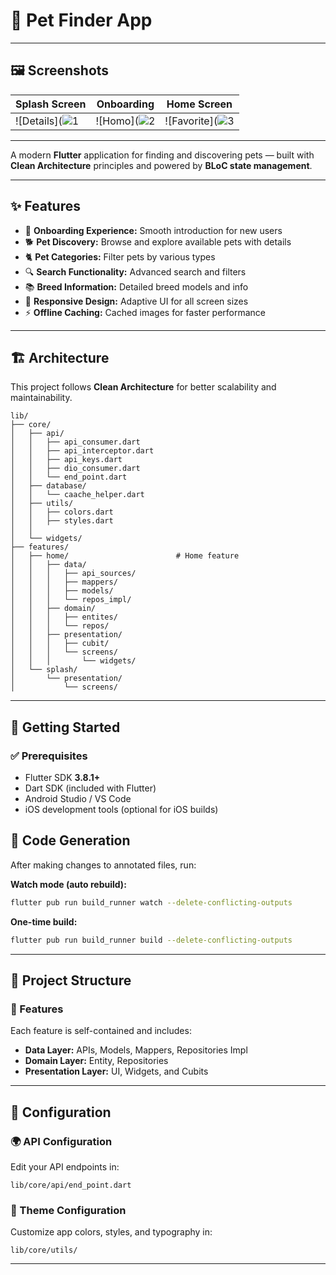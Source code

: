 # 🐾 Pet Finder App
---

## 🖼️ Screenshots


| Splash Screen                       | Onboarding                           | Home Screen                        |
|-------------------------------------|--------------------------------------|------------------------------------|
| ![Details](![1](https://github.com/user-attachments/assets/d201bb9d-55d8-4ffa-8e5f-65335de4ea1d) | ![Homo](![2](https://github.com/user-attachments/assets/bacadbf1-cc18-4212-b206-85979a72d648) | ![Favorite](![3](https://github.com/user-attachments/assets/51c10774-6af2-4738-aeac-e12859702420) |

---

A modern **Flutter** application for finding and discovering pets — built with **Clean Architecture** principles and powered by **BLoC state management**.

---

## ✨ Features

- 🐶 **Onboarding Experience:** Smooth introduction for new users
- 🐕 **Pet Discovery:** Browse and explore available pets with details
- 🐈 **Pet Categories:** Filter pets by various types
- 🔍 **Search Functionality:** Advanced search and filters
- 📚 **Breed Information:** Detailed breed models and info
- 📱 **Responsive Design:** Adaptive UI for all screen sizes
- ⚡ **Offline Caching:** Cached images for faster performance

---

## 🏗️ Architecture

This project follows **Clean Architecture** for better scalability and maintainability.

```
lib/
├── core/                                           
│   ├── api/                         
│   │   ├── api_consumer.dart
│   │   ├── api_interceptor.dart
│   │   ├── api_keys.dart
│   │   ├── dio_consumer.dart
│   │   └── end_point.dart
│   ├── database/                     
│   │   └── caache_helper.dart
│   ├── utils/                     
│   │   ├── colors.dart
│   │   ├── styles.dart
│   │ 
│   └── widgets/                     
├── features/
│   ├── home/                        # Home feature
│   │   ├── data/
│   │   │   ├── api_sources/
│   │   │   ├── mappers/
│   │   │   ├── models/
│   │   │   └── repos_impl/
│   │   ├── domain/
│   │   │   ├── entites/
│   │   │   └── repos/
│   │   ├── presentation/
│   │   │   ├── cubit/
│   │   │   └── screens/
│   │   │       └── widgets/
│   └── splash/                     
│       └── presentation/
│           └── screens/
```

---

## 🚀 Getting Started

### ✅ Prerequisites
- Flutter SDK **3.8.1+**
- Dart SDK (included with Flutter)
- Android Studio / VS Code
- iOS development tools (optional for iOS builds)




## 🧪 Code Generation

After making changes to annotated files, run:

**Watch mode (auto rebuild):**
```bash
flutter pub run build_runner watch --delete-conflicting-outputs
```

**One-time build:**
```bash
flutter pub run build_runner build --delete-conflicting-outputs
```

---

## 📂 Project Structure

### 🧠 Features
Each feature is self-contained and includes:
- **Data Layer:** APIs, Models, Mappers, Repositories Impl
- **Domain Layer:** Entity,  Repositories
- **Presentation Layer:** UI, Widgets, and Cubits

---




## 🔧 Configuration

### 🌍 API Configuration
Edit your API endpoints in:
```
lib/core/api/end_point.dart
```

### 🎨 Theme Configuration
Customize app colors, styles, and typography in:
```
lib/core/utils/
```

---




